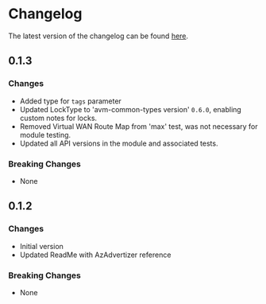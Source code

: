 # Changelog

The latest version of the changelog can be found [here](https://github.com/Azure/bicep-registry-modules/blob/main/avm/res/network/p2s-vpn-gateway/CHANGELOG.md).

## 0.1.3

### Changes

- Added type for `tags` parameter
- Updated LockType to 'avm-common-types version' `0.6.0`, enabling custom notes for locks.
- Removed Virtual WAN Route Map from 'max' test, was not necessary for module testing.
- Updated all API versions in the module and associated tests.

### Breaking Changes

- None

## 0.1.2

### Changes

- Initial version
- Updated ReadMe with AzAdvertizer reference

### Breaking Changes

- None
